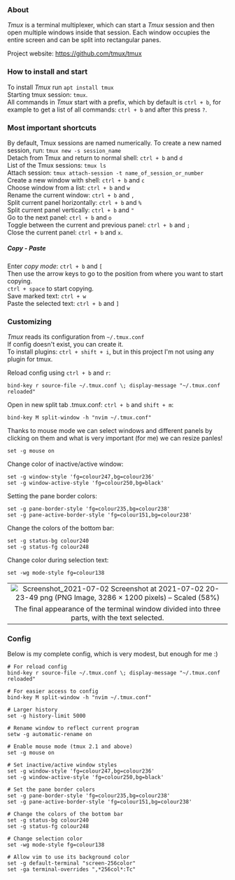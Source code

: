 ### About
*Tmux* is a terminal multiplexer, which can start a *Tmux* session and then
open multiple windows inside that session. Each window occupies the entire 
screen and can be split into rectangular panes.

Project website: https://github.com/tmux/tmux

### How to install and start
To install *Tmux* run `apt install tmux` <br/>
Starting tmux session: `tmux`. <br/>
All commands in *Tmux* start with a prefix, which by default is `ctrl + b`, 
for example to get a list of all commands: `ctrl + b` and after this press `?`.

### Most important shortcuts
By default, Tmux sessions are named numerically. To create a new named session,
run: `tmux new -s session_name` <br/>
Detach from Tmux and return to normal shell: `ctrl + b` and `d` <br/>
List of the Tmux sessions: `tmux ls` <br/>
Attach session: `tmux attach-session -t name_of_session_or_number` <br/>
Create a new window with shell: `ctrl + b` and `c` <br/>
Choose window from a list: `ctrl + b` and `w` <br/>
Rename the current window: `ctrl + b` and `,` <br/>
Split current panel horizontally: `ctrl + b` and `%` <br/>
Split current panel vertically: `ctrl + b` and `"` <br/>
Go to the next panel: `ctrl + b` and `o` <br/>
Toggle between the current and previous panel: `ctrl + b` and `;` <br/>
Close the current panel: `ctrl + b` and `x`.

##### Copy - Paste
Enter *copy mode*: `ctrl + b` and `[` <br/>
Then use the arrow keys to go to the position from where you want to start 
copying. <br/>
`ctrl + space` to start copying. <br/>
Save marked text: `ctrl + w` <br/>
Paste the selected text: `ctrl + b` and `]` 

### Customizing 
*Tmux* reads its configuration from `~/.tmux.conf` <br/>
If config doesn't exist, you can create it. <br/>
To install plugins: `ctrl + shift + i`, but in this project I'm not using any
plugin for tmux.

Reload config using `ctrl + b` and `r`: <br/>
```
bind-key r source-file ~/.tmux.conf \; display-message "~/.tmux.conf reloaded"
```

Open in new split tab .tmux.conf: `ctrl + b` and `shift + m`: <br/>
```
bind-key M split-window -h "nvim ~/.tmux.conf"
```

Thanks to mouse mode we can select windows and different panels by clicking on 
them and what is very important (for me) we can resize panles! <br/>
```
set -g mouse on
```

Change color of inactive/active window: <br/>
```
set -g window-style 'fg=colour247,bg=colour236'
set -g window-active-style 'fg=colour250,bg=black'
```

Setting the pane border colors: <br/> 
```
set -g pane-border-style 'fg=colour235,bg=colour238' 
set -g pane-active-border-style 'fg=colour151,bg=colour238'
```

Change the colors of the bottom bar: <br/>
```
set -g status-bg colour240
set -g status-fg colour248
```

Change color during selection text: <br/>
```
set -wg mode-style fg=colour138
```

| |
|:--:|
| ![Screenshot_2021-07-02 Screenshot at 2021-07-02 20-23-49 png (PNG Image, 3286 × 1200 pixels) – Scaled (58%)](https://user-images.githubusercontent.com/43972902/124315141-c94e3580-db73-11eb-95c4-cda78616d514.png) |
| The final appearance of the terminal window divided into three parts, with the text selected. |

### Config
Below is my complete config, which is very modest, but enough for me :) <br/>
```
# For reload config
bind-key r source-file ~/.tmux.conf \; display-message "~/.tmux.conf reloaded"

# For easier access to config
bind-key M split-window -h "nvim ~/.tmux.conf"

# Larger history
set -g history-limit 5000 

# Rename window to reflect current program
setw -g automatic-rename on

# Enable mouse mode (tmux 2.1 and above)
set -g mouse on

# Set inactive/active window styles
set -g window-style 'fg=colour247,bg=colour236'
set -g window-active-style 'fg=colour250,bg=black'

# Set the pane border colors 
set -g pane-border-style 'fg=colour235,bg=colour238' 
set -g pane-active-border-style 'fg=colour151,bg=colour238'

# Change the colors of the bottom bar
set -g status-bg colour240
set -g status-fg colour248

# Change selection color
set -wg mode-style fg=colour138

# Allow vim to use its background color
set -g default-terminal "screen-256color"
set -ga terminal-overrides ",*256col*:Tc"
```
